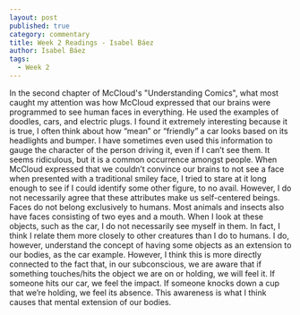 ```yaml
---
layout: post
published: true
category: commentary
title: Week 2 Readings - Isabel Báez
author: Isabel Báez
tags:
  - Week 2
---
```


In the second chapter of McCloud's "Understanding Comics", what most caught my attention was how McCloud expressed that our brains were programmed to see human faces in everything. He used the examples of doodles, cars, and electric plugs. I found it extremely interesting because it is true, I often think about how “mean” or “friendly” a car looks based on its headlights and bumper. I have sometimes even used this information to gauge the character of the person driving it, even if I can’t see them. It seems ridiculous, but it is a common occurrence amongst people. When McCloud expressed that we couldn’t convince our brains to not see a face when presented with a traditional smiley face, I tried to stare at it long enough to see if I could identify some other figure, to no avail. However, I do not necessarily agree that these attributes make us self-centered beings. Faces do not belong exclusively to humans. Most animals and insects also have faces consisting of two eyes and a mouth. When I look at these objects, such as the car, I do not necessarily see myself in them. In fact, I think I relate them more closely to other creatures than I do to humans. I do, however, understand the concept of having some objects as an extension to our bodies, as the car example. However, I think this is more directly connected to the fact that, in our subconscious, we are aware that if something touches/hits the object we are on or holding, we will feel it. If someone hits our car, we feel the impact. If someone knocks down a cup that we’re holding, we feel its absence. This awareness is what I think causes that mental extension of our bodies. 





